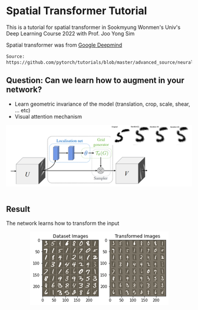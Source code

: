 # Spatial Transformer Tutorial

This is a tutorial for spatial transformer in Sookmyung Wonmen's Univ's Deep Learning Course 2022 with Prof. Joo Yong Sim

Spatial transformer was from [Google Deepmind](https://arxiv.org/pdf/1506.02025.pdf)
```
Source: https://github.com/pytorch/tutorials/blob/master/advanced_source/neural_style_tutorial.py
```

## Question: Can we learn how to augment in your network?
- Learn geometric invariance of the model (translation, crop, scale, shear, … etc)
- Visual attention mechanism


<div align="center">
  <img src="spatial_transformer.png"/>
</div>
<br>

## Result
The network learns how to transform the input


<div align="center">
  <img src="spatial_transformer_result.png"/>
</div>
<br>
